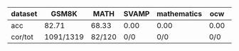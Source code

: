 |dataset|GSM8K|MATH|SVAMP|mathematics|ocw|aime24|amc23|carp_en|college_math|olympiadbench|
|--|--|--|--|--|--|--|--|--|--|--|
|acc|82.71|68.33|0.00|0.00|0.00|0.00|0.00|0.00|0.00|0.00|
|cor/tot|1091/1319|82/120|0/0|0/0|0/0|0/0|0/0|0/0|0/0|0/0|
